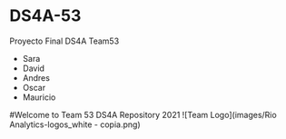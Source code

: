 # DS4A-53
Proyecto Final DS4A  Team53
- Sara
- David
- Andres
- Oscar
- Mauricio

#Welcome to Team 53 DS4A Repository 2021
![Team Logo](images/Rio Analytics-logos_white - copia.png)


